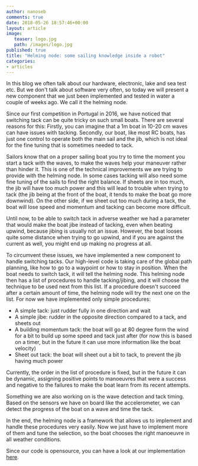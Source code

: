 ```yaml
---
author: nanoseb
comments: true
date: 2018-05-26 18:57:46+00:00
layout: article
image:
   teaser: logo.jpg
   path: /images/logo.jpg
published: true
title: "Helming node: some sailing knowledge inside a robot"
categories:
- articles
---
```


In this blog we often talk about our hardware, electronic, lake and sea test etc. But we don't talk about software very often, so today we will present a new component that we just been implemented and tested in water a couple of weeks ago. We call it the helming node.

Since our first competition in Portugal in 2016, we have noticed that switching tack can be quite tricky on such small
boats. There are several reasons for this: Firstly, you can imagine that a 1m boat in 10-20 cm waves can have issues with
tacking. Secondly, our boat, like most RC boats, has just one control to operate both the main sail and the jib, which is
not ideal for the fine tuning that is sometimes needed to tack.


Sailors know that on a proper sailing boat you try to time the moment you start a tack with the waves, to make the waves help your maneuver rather than hinder it. This is one of the technical improvements we are trying to provide with the helming node.
In some cases tacking will also need some fine tuning of the sails to find the right balance. If sheets are in too much, the jib will
have too much power and this will lead to trouble when trying to tack (the jib being at the
front of the boat, it tends to make the boat go more downwind). On the other side, if we sheet out too much during a
tack, the boat will lose speed and momentum and tacking can become more difficult.

Until now, to be able to switch tack in adverse weather we had a parameter that would make the boat jibe instead of tacking,
even when beating upwind, because jibing is usually not an issue. However, the boat looses quite some distance when
trying to go upwind, and if you are against the current as well, you might end up making no progress at all.

To circumvent these issues, we have implemented a new component to handle switching tacks. Our high-level
code is taking care of the global path planning, like how to go to a waypoint or how to stay in position. When the boat
needs to switch tack, it will tell the helming node. This helming node then has a list of procedures to handle
tacking/jibing, and it will choose the technique to be used next from this list. If a procedure doesn't succeed after a certain amount of
time, the helming node will try the next one on the list. For now we have implemented only simple procedures:

* A simple tack: just rudder fully in one direction and wait
* A simple jibe: rudder in the opposite direction compared to a tack, and sheets out
* A building momentum tack: the boat will go at 80 degree form the wind for a bit to build up some speed and tack just
  after (for now this is based on a timer, but in the future it can use more information like the boat velocity)
* Sheet out tack: the boat will sheet out a bit to tack, to prevent the jib having much power

Currently, the order in the list of procedure is fixed, but in the future it can be dynamic, assigning positive points to
manoeuvres that were a success and negative to the failures to make the boat learn from its recent attempts.

Something we are also working on is the wave detection and tack timing. Based on the sensors we have on board like the
accelerometer, we can detect the progress of the boat on a wave and time the tack.

In the end, the helming node is a framework that allows us to implement and handle these procedures very easily. Now we just
have to implement more of them and tune the selection, so the boat chooses the right manoeuvre in all weather conditions.

Since our code is opensource, you can have a look at our implementation
[here](https://github.com/Maritime-Robotics-Student-Society/sailing-robot/blob/master/src/sailing_robot/scripts/helming).
 



